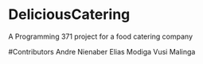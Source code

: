 # DeliciousCatering
A Programming 371 project for a food catering company

#Contributors
Andre Nienaber
Elias Modiga
Vusi Malinga
